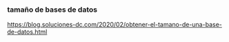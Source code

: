 
### tamaño de bases de datos
https://blog.soluciones-dc.com/2020/02/obtener-el-tamano-de-una-base-de-datos.html